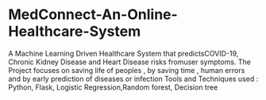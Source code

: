 # MedConnect-An-Online-Healthcare-System
A Machine Learning Driven Healthcare System that predictsCOVID-19, Chronic Kidney Disease and Heart Disease risks fromuser symptoms. 
The Project focuses on saving life of peoples , by saving time , human errors and by early prediction of diseases or infection
Tools and Techniques used : Python, Flask, Logistic Regression,Random forest, Decision tree

